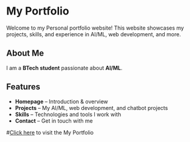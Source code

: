 # My Portfolio  
Welcome to my Personal portfolio website! This website showcases my projects, skills, and experience in AI/ML, web development, and more.  

## About Me  
I am a **BTech student** passionate about **AI/ML**. 
<!-- My goal is to pursue an **MS in AI/ML or Computer Science in the USA**.   -->

## Features  
- **Homepage** – Introduction & overview  
- **Projects** – My AI/ML, web development, and chatbot projects  
- **Skills** – Technologies and tools I work with  
- **Contact** – Get in touch with me  


#[Click here](https://ksampathreddy.github.io/) to visit the My Portfolio<br>


